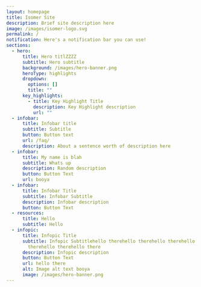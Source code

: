 ```yaml
---
layout: homepage
title: Isomer Site
description: Brief site description here
image: /images/isomer-logo.svg
permalink: /
notification: Here's a notification bar you can use!
sections:
  - hero:
      title: Hero titlZZZZ
      subtitle: Hero subtitle
      background: /images/hero-banner.png
      heroType: highlights
      dropdown:
        options: []
        title: ""
      key_highlights:
        - title: Key Highlight Title
          description: Key Highlight description
          url: ""
  - infobar:
      title: Infobar title
      subtitle: Subtitle
      button: Button text
      url: /faq/
      description: About a sentence worth of description here
  - infobar:
      title: My name is blah
      subtitle: Whats up
      description: Random description
      button: Button Text
      url: booya
  - infobar:
      title: Infobar Title
      subtitle: Infobar Subtitle
      description: Infobar description
      button: Button Text
  - resources:
      title: Hello
      subtitle: Hello
  - infopic:
      title: Infopic Title
      subtitle: Infopic Subtitlehello therehello therehello therehello therehello
        therehello therehello there
      description: Infopic description
      button: Button Text
      url: hello there
      alt: Image alt text booya
      image: /images/hero-banner.png
---
```


